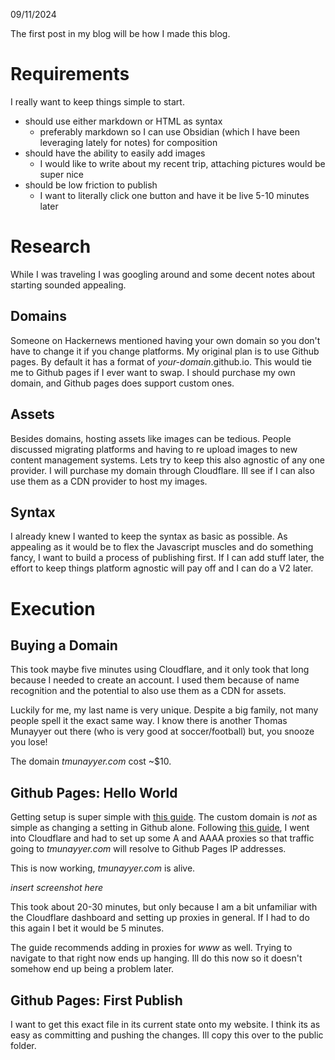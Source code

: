 09/11/2024

The first post in my blog will be how I made this blog.
# Requirements
I really want to keep things simple to start.
- should use either markdown or HTML as syntax 
	- preferably markdown so I can use Obsidian (which I have been leveraging lately for notes) for composition
- should have the ability to easily add images
	- I would like to write about my recent trip, attaching pictures would be super nice
- should be low friction to publish
	- I want to literally click one button and have it be live 5-10 minutes later
# Research
While I was traveling I was googling around and some decent notes about starting sounded appealing.
## Domains
Someone on Hackernews mentioned having your own domain so you don't have to change it if you change platforms. My original plan is to use Github pages. By default it has a format of *your-domain*.github.io. This would tie me to Github pages if I ever want to swap. I should purchase my own domain, and Github pages does support custom ones.
## Assets
Besides domains, hosting assets like images can be tedious. People discussed migrating platforms and having to re upload images to new content management systems. Lets try to keep this also agnostic of any one provider. I will purchase my domain through Cloudflare. Ill see if I can also use them as a CDN provider to host my images.
## Syntax
I already knew I wanted to keep the syntax as basic as possible. As appealing as it would be to flex the Javascript muscles and do something fancy, I want to build a process of publishing first. If I can add stuff later, the effort to keep things platform agnostic will pay off and I can do a V2 later.
# Execution

## Buying a Domain
This took maybe five minutes using Cloudflare, and it only took that long because I needed to create an account. I used them because of name recognition and the potential to also use them as a CDN for assets. 

Luckily for me, my last name is very unique. Despite a big family, not many people spell it the exact same way. I know there is another Thomas Munayyer out there (who is very good at soccer/football) but, you snooze you lose!

The domain *tmunayyer.com* cost ~$10.

## Github Pages: Hello World
Getting setup is super simple with [this guide](https://docs.github.com/en/pages/quickstart). The custom domain is *not* as simple as changing a setting in Github alone. Following [this guide](https://docs.github.com/en/pages/configuring-a-custom-domain-for-your-github-pages-site/managing-a-custom-domain-for-your-github-pages-site), I went into Cloudflare and had to set up some A and AAAA proxies so that traffic going to *tmunayyer.com* will resolve to Github Pages IP addresses.

This is now working, *tmunayyer.com* is alive.

*insert screenshot here*

This took about 20-30 minutes, but only because I am a bit unfamiliar with the Cloudflare dashboard and setting up proxies in general. If I had to do this again I bet it would be 5 minutes.

The guide recommends adding in proxies for *www* as well. Trying to navigate to that right now ends up hanging. Ill do this now so it doesn't somehow end up being a problem later.

## Github Pages: First Publish
I want to get this exact file in its current state onto my website. I think its as easy as committing and pushing the changes. Ill copy this over to the public folder.





